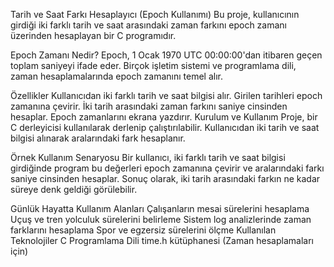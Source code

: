 Tarih ve Saat Farkı Hesaplayıcı (Epoch Kullanımı)
Bu proje, kullanıcının girdiği iki farklı tarih ve saat arasındaki zaman farkını epoch zamanı üzerinden hesaplayan bir C programıdır.

Epoch Zamanı Nedir?
Epoch, 1 Ocak 1970 UTC 00:00:00'dan itibaren geçen toplam saniyeyi ifade eder. Birçok işletim sistemi ve programlama dili, zaman hesaplamalarında epoch zamanını temel alır.

Özellikler
Kullanıcıdan iki farklı tarih ve saat bilgisi alır.
Girilen tarihleri epoch zamanına çevirir.
İki tarih arasındaki zaman farkını saniye cinsinden hesaplar.
Epoch zamanlarını ekrana yazdırır.
Kurulum ve Kullanım
Proje, bir C derleyicisi kullanılarak derlenip çalıştırılabilir. Kullanıcıdan iki tarih ve saat bilgisi alınarak aralarındaki fark hesaplanır.

Örnek Kullanım Senaryosu
Bir kullanıcı, iki farklı tarih ve saat bilgisi girdiğinde program bu değerleri epoch zamanına çevirir ve aralarındaki farkı saniye cinsinden hesaplar. Sonuç olarak, iki tarih arasındaki farkın ne kadar süreye denk geldiği görülebilir.

Günlük Hayatta Kullanım Alanları
Çalışanların mesai sürelerini hesaplama
Uçuş ve tren yolculuk sürelerini belirleme
Sistem log analizlerinde zaman farklarını hesaplama
Spor ve egzersiz sürelerini ölçme
Kullanılan Teknolojiler
C Programlama Dili
time.h kütüphanesi (Zaman hesaplamaları için)
